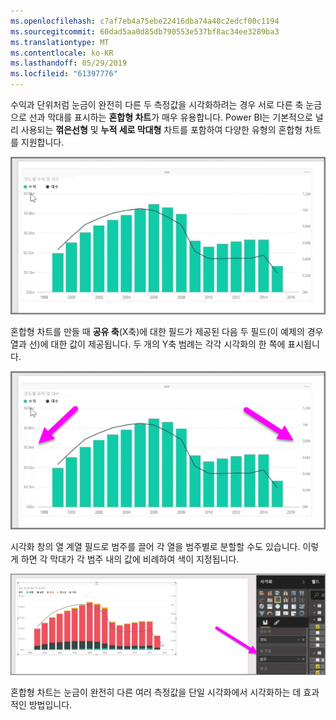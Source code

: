 ```yaml
---
ms.openlocfilehash: c7af7eb4a75ebe22416dba74a40c2edcf00c1194
ms.sourcegitcommit: 60dad5aa0d85db790553e537bf8ac34ee3289ba3
ms.translationtype: MT
ms.contentlocale: ko-KR
ms.lasthandoff: 05/29/2019
ms.locfileid: "61397776"
---
```

수익과 단위처럼 눈금이 완전히 다른 두 측정값을 시각화하려는 경우 서로 다른 축 눈금으로 선과 막대를 표시하는 **혼합형 차트**가 매우 유용합니다. Power BI는 기본적으로 널리 사용되는 **꺾은선형** 및 **누적 세로 막대형** 차트를 포함하여 다양한 유형의 혼합형 차트를 지원합니다.

![](media/3-3-create-combination-charts/3-3_1.png)

혼합형 차트를 만들 때 **공유 축**(X축)에 대한 필드가 제공된 다음 두 필드(이 예제의 경우 열과 선)에 대한 값이 제공됩니다. 두 개의 Y축 범례는 각각 시각화의 한 쪽에 표시됩니다.

![](media/3-3-create-combination-charts/3-3_2.png)

시각화 창의 열 계열 필드로 범주를 끌어 각 열을 범주별로 분할할 수도 있습니다. 이렇게 하면 각 막대가 각 범주 내의 값에 비례하여 색이 지정됩니다.

![](media/3-3-create-combination-charts/3-3_3.png)

혼합형 차트는 눈금이 완전히 다른 여러 측정값을 단일 시각화에서 시각화하는 데 효과적인 방법입니다.

